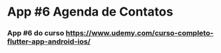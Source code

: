 # App #6  Agenda de Contatos
### App #6 do curso https://www.udemy.com/curso-completo-flutter-app-android-ios/